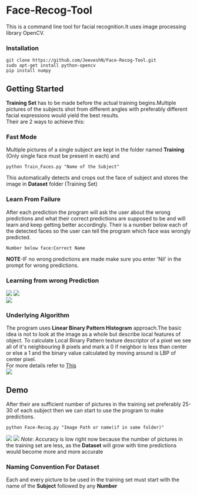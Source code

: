 # Face-Recog-Tool
This is a command line tool for facial recognition.It uses image processing library OpenCV.

### Installation
```
git clone https://github.com/JeeveshN/Face-Recog-Tool.git
sudo apt-get install python-opencv
pip install numpy
```
## Getting Started
**Training Set** has to be made before the actual training begins.Multiple pictures of the subjects shot from different angles with preferably different facial expressions would yield the best results.   
Their are 2 ways to achieve this:  
### Fast Mode
Multiple pictures of a single subject are kept in the folder named **Training** (Only single face must be present in each) and 
```
python Train_Faces.py "Name of the Subject"
```
This automatically detects and crops out the face of subject and stores the image in **Dataset** folder (Training Set)
### Learn From Failure
After each prediction the program will ask the user about the wrong predictions and what their correct predictions are supposed to be and will learn and keep getting better accordingly.
Their is a number below each of the detected faces so the user can tell the program which face was wrongly predicted. 
```
Number below face:Correct Name
```
**NOTE**-IF no wrong predictions are made make sure you enter 'Nil' in the prompt for wrong predictions.
### Learning from wrong Prediction
![](/extras/Selection_017.png?raw=True)   ![](/extras/Selection_019.png?raw=True)  
![](/extras/Selection_018.png?raw=True) 
### Underlying Algorithm
The program uses **Linear Binary Pattern Histogram** approach.The basic idea is not to look at the image as a whole but describe local features of object.
To calculate Local Binary Pattern texture descriptor of a pixel we see all of it's neighbouring 8 pixels and mark a 0 if neighbor is less than center or else a 1 and the binary value calculated by moving around is LBP of center pixel.  
For more details refer to [This](http://docs.opencv.org/2.4/modules/contrib/doc/facerec/facerec_tutorial.html#local-binary-patterns-histograms)   
![](/extras/lbp.png?raw=True)  
## Demo
After their are sufficient number of pictures in the training set preferably 25-30 of each subject then we can start to use the program to make predictions.
```
python Face-Recog.py "Image Path or name(if in same folder)"
```
![](/extras/Selection_016.png?raw=True)
![](/extras/2.png?raw=True )
*Note*: Accuracy is low right now because the number of pictures in the training set are less, as the **Dataset** will grow with time predictions would become more and more accurate 
### Naming Convention For Dataset
Each and every picture to be used in the training set must start with the name of the **Subject** followed by any **Number** 
